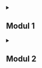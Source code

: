<details>
<summary>

## Modul 1
</summary>

### Refleksi 1
Clean code principles yang sudah diterapkan adalah penamaan variabel dan fungsi yang singkat padat dan jelas, sehingga kode dapat dijelaskan dengan sendirinya tanpa memerlukan comments. Sementara dengan secure coding practices yang telah diterapkan adalah dengan menggunakan method POST untuk membuat product. Terkait dengan kesulitan yang ditemukan adalah ketika pengimplementasian edit dan delete, karena masih bingung dengan apa yang diperlukan, tetapi setelah belajar dan mencoba mengerti terkait fungsi tiap kode, solusi masalah tersebut ditemukan.

### Refleksi 2
1. Unit test membuat saya percaya diri akan kode yang saya ciptakan. Menurut saya, jumlah unit test yang dibuat di kelas harus menyesuaikan tingkat kesulitan soal. Seperti menyesuaikan jumlah metode yang digunakan. Memiliki code coverage 100% tidak menjamin Meskipun semua bagian kode telah diuji, masih mungkin terdapat kesalahan logis atau kasus uji penting yang luput diuji.
2. Saat menambahkan fungsionalitas baru, perlu mementingkan kejelasan kode. Penambahan Functional Test baru dengan kelas Java yang serupa dengan Functional Test sebelumnya mungkin akan mengakibatkan duplikasi kode dan kompleksitas yang tidak perlu. Untuk meningkatkan kebersihan kode, diperlukan agar tidak mengulangi apa yang sudah pernah ditulis dengan mengumpulkan prosedur dan variabel instance ke class yang dapat digunakan secara bersamaan oleh berbagai Functional Test.

</details>

<details>
<summary>

## Modul 2
</summary>

1. <strong>List the code quality issue(s) that you fixed during the exercise and explain your strategy on fixing them.</strong>
   - Error pada percobaan code scanning: Mencoba menggunakan code scanning lain
   - Error pada deployment: Pemeriksaan ulang keseluruhan kode dan fungsionalitasnya
   - Code coverage 100% pada test: Percobaan dan perbaikan berkali-kali 
<br><br>
2. <strong>Look at your CI/CD workflows (GitHub)/pipelines (GitLab). Do you think the current implementation has met the definition of Continuous Integration and Continuous Deployment? Explain the reasons (minimum 3 sentences)!</strong>
   - Kode yang telah saya kerjakan sudah menerapkan Continous Integration (CI) karena sudah mengatur kode dengan teratur dan menjalankan tes otomatis untuk mendeteksi error dengan cepat.
   - Kode yang telah saya kerjakan belum menerapkan Continous Deployment (CD) dengan kuat, karena deployment yang dilakukan masih gagal. Namun, kode ini sudah melalui tahap testing, staging, dan production, sehingga sudah mengimplementasikan Continous Deployment (CD).



</details>

